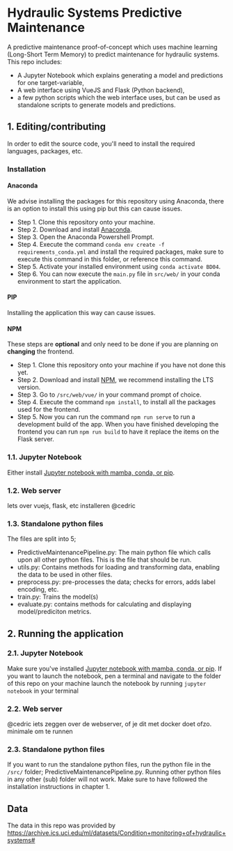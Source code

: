 # Hydraulic Systems Predictive Maintenance

A predictive maintenance proof-of-concept which uses machine learning (Long-Short Term Memory) to predict maintenance for hydraulic systems. 
This repo includes:

* A Jupyter Notebook which explains generating a model and predictions for one target-variable,
* A web interface using VueJS and Flask (Python backend),
* a few python scripts which the web interface uses, but can be used as standalone scripts to generate models and predictions.

## 1. Editing/contributing

In order to edit the source code, you'll need to install the required languages, packages, etc.

### Installation

#### Anaconda
We advise installing the packages for this repository using Anaconda, there is an option to install this using pip but this can cause issues.
- Step 1. Clone this repository onto your machine. 
- Step 2. Download and install [Anaconda](https://anaconda.com).
- Step 3. Open the Anaconda Powershell Prompt.
- Step 4. Execute the command `conda env create -f requirements_conda.yml` and install the required packages, make sure to execute this command in this folder, or reference this command.
- Step 5. Activate your installed environment using `conda activate BD04`.
- Step 6. You can now execute the `main.py` file in `src/web/` in your conda environment to start the application.

#### PIP
Installing the application this way can cause issues.

#### NPM
These steps are **optional** and only need to be done if you are planning on **changing** the frontend.
- Step 1. Clone this repository onto your machine if you have not done this yet. 
- Step 2. Download and install [NPM](https://nodejs.org/en/download/), we recommend installing the LTS version.
- Step 3. Go to `/src/web/vue/` in your command prompt of choice.
- Step 4. Execute the command `npm install`, to install all the packages used for the frontend.
- Step 5. Now you can run the command `npm run serve` to run a development build of the app. When you have finished developing the frontend you can run `npm run build` to have it replace the items on the Flask server.

### 1.1. Jupyter Notebook

Either install [Jupyter notebook with mamba, conda, or pip](https://jupyter.org/install). 

### 1.2. Web server

Iets over vuejs, flask, etc installeren @cedric

### 1.3. Standalone python files

The files are split into 5;

* PredictiveMaintenancePipeline.py: The main python file which calls upon all other python files. This is the file that should be run.
* utils.py: Contains methods for loading and transforming data, enabling the data to be used in other files.
* preprocess.py: pre-processes the data; checks for errors, adds label encoding, etc.
* train.py: Trains the model(s)
* evaluate.py: contains methods for calculating and displaying model/prediciton metrics.



## 2. Running the application

### 2.1. Jupyter Notebook

Make sure you've installed [Jupyter notebook with mamba, conda, or pip](https://jupyter.org/install). 
If you want to launch the notebook, pen a terminal and navigate to the folder of this repo on your machine launch the notebook by running `jupyter notebook` in your terminal

### 2.2. Web server

@cedric iets zeggen over de webserver, of je dit met docker doet ofzo. minimale om te runnen

### 2.3. Standalone python files

If you want to run the standalone python files, run the python file in the `/src/` folder; PredictiveMaintenancePipeline.py. Running other python files in any other (sub) folder will not work. Make sure to have followed the installation instructions in chapter 1.

## Data

The data in this repo was provided by https://archive.ics.uci.edu/ml/datasets/Condition+monitoring+of+hydraulic+systems#

